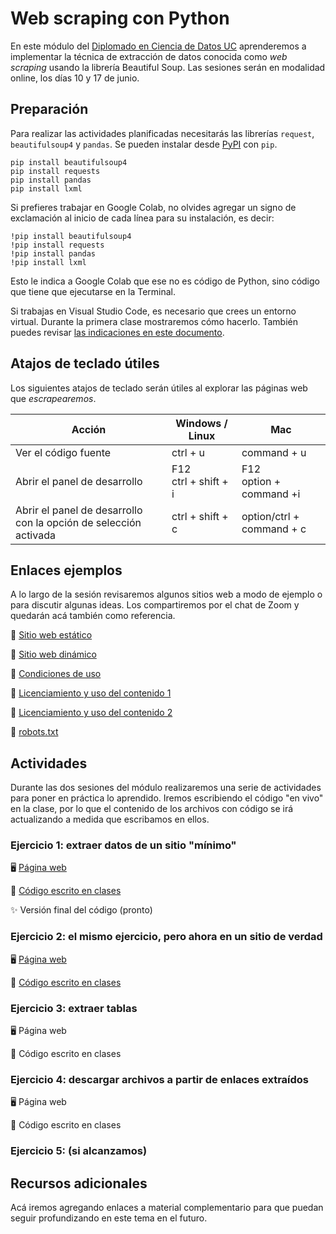 # Web scraping con Python

En este módulo del [Diplomado en Ciencia de Datos UC](https://datascience.uc.cl/) aprenderemos a implementar la técnica de extracción de datos conocida como _web scraping_ usando la librería Beautiful Soup. Las sesiones serán en modalidad online, los días 10 y 17 de junio. 

## Preparación

Para realizar las actividades planificadas necesitarás las librerías `request`, `beautifulsoup4` y `pandas`. Se pueden instalar desde [PyPI](https://pypi.org/) con `pip`. 

```
pip install beautifulsoup4
pip install requests
pip install pandas
pip install lxml
```

Si prefieres trabajar en Google Colab, no olvides agregar un signo de exclamación al inicio de cada línea para su instalación, es decir:

```
!pip install beautifulsoup4
!pip install requests
!pip install pandas
!pip install lxml
```
Esto le indica a Google Colab que ese no es código de Python, sino código que tiene que ejecutarse en la Terminal.

Si trabajas en Visual Studio Code, es necesario que crees un entorno virtual. Durante la primera clase mostraremos cómo hacerlo. También puedes revisar [las indicaciones en este documento](https://github.com/rivaquiroga/taller-web-scraping-python-2023/blob/main/crear-entorno-virtual.md).


## Atajos de teclado útiles

Los siguientes atajos de teclado serán útiles al explorar las páginas web que _escrapearemos_.

| Acción | Windows / Linux | Mac |
|---|---|---|
| Ver el código fuente | ctrl +  u | command + u|
| Abrir el panel de desarrollo | F12<br/>ctrl + shift + i | F12<br/>option + command +i |
| Abrir el panel de desarrollo con la opción de selección activada | ctrl + shift + c | option/ctrl + command + c |


## Enlaces ejemplos

A lo largo de la sesión revisaremos algunos sitios web a modo de ejemplo o para discutir algunas ideas. Los compartiremos por el chat de Zoom y quedarán acá también como referencia.

:link: [Sitio web estático](https://datascience.uc.cl/que-es-ciencia-de-datos)

:link: [Sitio web dinámico](https://www.camara.cl/transparencia/asesoriasexternasgral.aspx)

:link: [Condiciones de uso](https://www.amazon.com/-/es/gp/help/customer/display.html?nodeId=508088&ref_=footer_cou) 

:link: [Licenciamiento y uso del contenido 1](http://programminghistorian.org/es/)

:link: [Licenciamiento y uso del contenido 2](https://prensa.presidencia.cl/)

:link: [robots.txt](https://www.memoriachilena.gob.cl/robots.txt)

## Actividades

Durante las dos sesiones del módulo realizaremos una serie de actividades para poner en práctica lo aprendido. Iremos escribiendo el código "en vivo" en la clase, por lo que el contenido de los archivos con código se irá actualizando a medida que escribamos en ellos. 

### Ejercicio 1: extraer datos de un sitio "mínimo"

:desktop_computer: [Página web](https://rivaquiroga.github.io/taller-web-scraping-python-2023/ejercicio-1.html)

:page_facing_up: [Código escrito en clases](https://www.dropbox.com/s/uhxmzj8uuamq9xz/ejercicio-1.py?dl=0)

:sparkles: Versión final del código (pronto)

### Ejercicio 2: el mismo ejercicio, pero ahora en un sitio de verdad

:desktop_computer: [Página web](http://programminghistorian.org/es/lecciones/)

:page_facing_up: [Código escrito en clases](https://www.dropbox.com/s/xuy2l9cs6j9rnq6/ejercicio-2.py?dl=0)

### Ejercicio 3: extraer tablas

:desktop_computer: Página web

:page_facing_up: Código escrito en clases

### Ejercicio 4: descargar archivos a partir de enlaces extraídos

:desktop_computer: Página web

:page_facing_up: Código escrito en clases

### Ejercicio 5: (si alcanzamos)

## Recursos adicionales

Acá iremos agregando enlaces a material complementario para que puedan seguir profundizando en este tema en el futuro.

